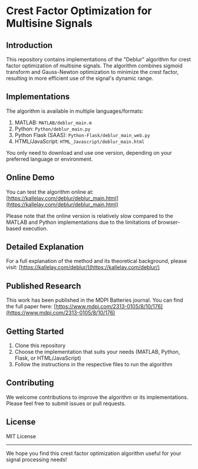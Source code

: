 # Crest Factor Optimization for Multisine Signals

## Introduction

This repository contains implementations of the "Deblur" algorithm for crest factor optimization of multisine signals. The algorithm combines sigmoid transform and Gauss-Newton optimization to minimize the crest factor, resulting in more efficient use of the signal's dynamic range.

## Implementations

The algorithm is available in multiple languages/formats:

1. MATLAB: `MATLAB/deblur_main.m`
2. Python: `Python/deblur_main.py`
3. Python Flask (SAAS): `Python-Flask/deblur_main_web.py`
4. HTML/JavaScript: `HTML_Javascript/deblur_main.html`

You only need to download and use one version, depending on your preferred language or environment.

## Online Demo

You can test the algorithm online at: [https://kallelay.com/deblur/deblur_main.html](https://kallelay.com/deblur/deblur_main.html)

Please note that the online version is relatively slow compared to the MATLAB and Python implementations due to the limitations of browser-based execution.

## Detailed Explanation

For a full explanation of the method and its theoretical background, please visit:
[https://kallelay.com/deblur/](https://kallelay.com/deblur/)

## Published Research

This work has been published in the MDPI Batteries journal. You can find the full paper here:
[https://www.mdpi.com/2313-0105/8/10/176](https://www.mdpi.com/2313-0105/8/10/176)

## Getting Started

1. Clone this repository
2. Choose the implementation that suits your needs (MATLAB, Python, Flask, or HTML/JavaScript)
3. Follow the instructions in the respective files to run the algorithm

## Contributing

We welcome contributions to improve the algorithm or its implementations. Please feel free to submit issues or pull requests.

## License

MIT License


---

We hope you find this crest factor optimization algorithm useful for your signal processing needs!